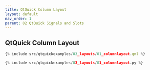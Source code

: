```yaml
---
title: QtQuick Column Layout
layout: default
nav_order: 1
parent: 02 QtQuick Signals and Slots
---
```


## QtQuick Column Layout

```qml
{% include src/qtquickexamples/03_layouts/01_columnlayout.qml %}
```

```python
{% include src/qtquickexamples/03_layouts/01_columnlayout.py %}
```